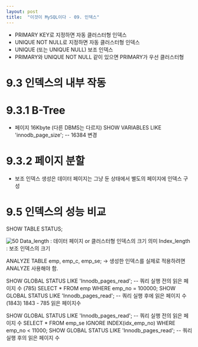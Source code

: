 ```yaml
---
layout: post
title:  "이것이 MySQL이다 - 09. 인덱스"
---
```


- PRIMARY KEY로 지정하면 자동 클러스터형 인덱스
- UNIQUE NOT NULL로 지정하면 자동 클러스터형 인덱스
- UNIQUE (또는 UNIQUE NULL) 보조 인덱스
- PRIMARY와 UNIQUE NOT NULL 같이 있으면 PRIMARY가 우선 클러스터형

# 9.3 인덱스의 내부 작동
# 9.3.1 B-Tree
- 페이지 16Kbyte (다른 DBMS는 다르지)
SHOW VARIABLES LIKE 'innodb_page_size';
-- 16384
변경 

# 9.3.2 페이지 분할
- 보조 인덱스 생성은 데이터 페이지는 그냥 둔 상태에서 별도의 페이지에 인덱스 구성

# 9.5 인덱스의 성능 비교
SHOW TABLE STATUS;

![50](https://user-images.githubusercontent.com/86064022/128587248-c29a6646-9e19-425a-98db-6b3a8758d912.png)
Data_length : 데이터 페이지 or 클러스터형 인덱스의 크기 의미
Index_length : 보조 인덱스의 크기

ANALYZE TABLE emp, emp_c, emp_se;
-> 생성한 인덱스를 실제로 적용하려면 ANALYZE 사용해야 함.

SHOW GLOBAL STATUS LIKE 'Innodb_pages_read'; -- 쿼리 실행 전의 읽은 페이지 수 (785)
SELECT * FROM emp WHERE emp_no = 100000;
SHOW GLOBAL STATUS LIKE 'Innodb_pages_read'; -- 쿼리 실행 후에 읽은 페이지 수 (1843)
1843 - 785 읽은 페이지수

SHOW GLOBAL STATUS LIKE 'Innodb_pages_read'; -- 쿼리 실행 전의 읽은 페이지 수
SELECT * FROM emp_se IGNORE INDEX(idx_emp_no) WHERE emp_no < 11000;
SHOW GLOBAL STATUS LIKE 'Innodb_pages_read'; -- 쿼리 실행 후의 읽은 페이지 수
